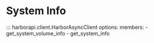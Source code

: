 # System Info

::: harborapi.client.HarborAsyncClient
    options:
        members:
        - get_system_volume_info
        - get_system_info

